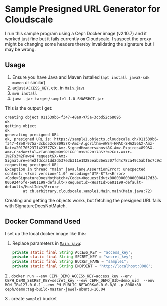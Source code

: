 # Sample Presigned URL Generator for Cloudscale

I run this sample program using a Ceph Docker image (v2.10.7) and it worked just fine but it fails currently on
Cloudscale. I suspect the proxy might be changing some headers thereby invalidating the signature but I may be wrong.

## Usage

1. Ensure you have Java and Maven installed (`apt install java8-sdk maven` or similar)
2. adjust `ACCESS_KEY`, etc. in [`Main.java`](src/main/java/ch/arbitrary/cloudscale/sample1/Main.java)
2. `mvn install`
3. `java -jar target/sample1-1.0-SNAPSHOT.jar`

This is the output I get:

```
creating object 011539b6-f347-48e0-975a-3cbd52c68095
ok
getting object
ok
generating presigned URL
ok, presigned URL is: https://sample1.objects.cloudscale.ch/011539b6-f347-48e0-975a-3cbd52c68095?X-Amz-Algorithm=AWS4-HMAC-SHA256&X-Amz-Date=20170523T142357Z&X-Amz-SignedHeaders=host&X-Amz-Expires=899&X-Amz-Credential=YIAD0DQPNBV5R1EFCJOX%2F20170523%2Fus-east-1%2Fs3%2Faws4_request&X-Amz-Signature=e4e2fdcca1dd2d537e3b311e18285eab36e5307fd4c78ca49c5abf6c7c9c10e9
requesting presigned URL
Exception in thread "main" java.lang.AssertionError: unexpected content: <?xml version="1.0" encoding="UTF-8"?><Error><Code>SignatureDoesNotMatch</Code><RequestId>tx000000000000000417d38-00592445fe-6e01199-default</RequestId><HostId>6e01199-default-default</HostId></Error>
        at ch.arbitrary.cloudscale.sample1.Main.main(Main.java:72)
```

Creating and getting the objects works, but fetching the presigned URL fails with SignatureDoesNotMatch.


## Docker Command Used

I set up the local docker image like this:

1. Replace parameters in [`Main.java`](src/main/java/ch/arbitrary/cloudscale/sample1/Main.java):

    ```java
    private static final String ACCESS_KEY = "access_key";
    private static final String SECRET_KEY = "secret_key";
    private static final String BUCKET_NAME = "sample1";
    private static final String ENDPOINT = "http://localhost:8088";
    ```

2 . `docker run --env CEPH_DEMO_ACCESS_KEY=access_key --env CEPH_DEMO_SECRET_KEY=secret_key --env CEPH_DEMO_UID=demo_uid  --env MON_IP=127.0.0.1 --env PH_PUBLIC_NETWORK=0.0.0.0/0 -p 8088:80 ceph/demo:tag-build-master-jewel-ubuntu-16.04`

3 . create `sample1` bucket

